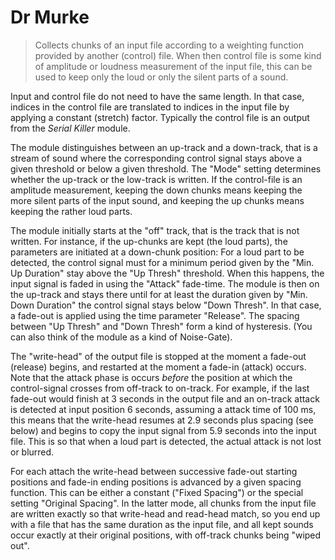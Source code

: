 # Dr Murke

<BLOCKQUOTE>Collects chunks of  an input file according to a weighting function provided by another (control) file. When then control file is some kind of amplitude or loudness measurement of the input file, this can be used to keep only the loud or only the silent parts of a sound.
</BLOCKQUOTE>

Input and control file do not need to have the same length. In that case, indices in the control file are translated to indices in the input file by applying a constant (stretch) factor. Typically the control file is an output from the _Serial Killer_ module.

The module distinguishes between an up-track and a down-track, that is a stream of sound where the corresponding control signal stays above a given threshold or below a given threshold. The "Mode" setting determines whether the up-track or the low-track is written. If the control-file is an amplitude measurement, keeping the down chunks means keeping the more silent parts of the input sound, and keeping the up chunks means keeping the rather loud parts.

The module initially starts at the "off" track, that is the track that is not written. For instance, if the up-chunks are kept (the loud parts), the parameters are initiated at a down-chunk position: For a loud part to be detected, the control signal must for a minimum period given by the "Min. Up Duration" stay above the "Up Thresh" threshold. When this happens, the input signal is faded in using the "Attack" fade-time. The module is then on the up-track and stays there until for at least the duration given by "Min. Down Duration" the control signal stays below "Down Thresh". In that case, a fade-out is applied using the time parameter "Release". The spacing between "Up Thresh" and "Down Thresh" form a kind of hysteresis. (You can also think of the module as a kind of Noise-Gate).

The "write-head" of the output file is stopped at the moment a fade-out (release) begins, and restarted at the moment a fade-in (attack) occurs. Note that the attack phase is occurs <EM>before</EM> the position at which the control-signal crosses from off-track to on-track. For example, if the last fade-out would finish at 3 seconds in the output file and an on-track attack is detected at input position 6 seconds, assuming a attack time of 100 ms, this means that the write-head resumes at 2.9 seconds plus spacing (see below) and begins to copy the input signal from 5.9 seconds into the input file. This is so that when a loud part is detected, the actual attack is not lost or blurred.

For each attach the write-head between successive fade-out starting positions and fade-in ending positions is advanced by a given spacing function. This can be either a constant ("Fixed Spacing") or the special setting "Original Spacing". In the latter mode, all chunks from the input file are written exactly so that write-head and read-head match, so you end up with a file that has the same duration as the input file, and all kept sounds occur exactly at their original positions, with off-track chunks being "wiped out".
